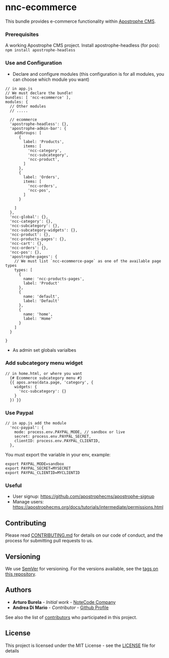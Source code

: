# nnc-ecommerce

This bundle provides e-commerce functionality within [Apostrophe CMS](http://apostrophecms.org).

### Prerequisites

A working Apostrophe CMS project.
Install apostrophe-headless (for pos): `npm install apostrophe-headless`

### Use and Configuration

- Declare and configure modules (this configuration is for all modules, you can choose which module you want)

```
// in app.js
// We must declare the bundle!
bundles: [ 'ncc-ecommerce' ],
modules: {
  // Other modules
  // .....

  // ecommerce
  'apostrophe-headless': {},
  'apostrophe-admin-bar': {
    addGroups: [
      {
        label: 'Products',
        items: [
          'ncc-category',
          'ncc-subcategory',
          'ncc-product',
        ]
      },
      {
        label: 'Orders',
        items: [
          'ncc-orders',
          'ncc-pos',
        ]
      }

    ]
  },
  'ncc-global': {},
  'ncc-category': {},
  'ncc-subcategory': {},
  'ncc-subcategory-widgets': {},
  'ncc-product': {},
  'ncc-products-pages': {},
  'ncc-cart': {},
  'ncc-orders': {},
  'ncc-pos': {},
  'apostrophe-pages': {
    // We must list `ncc-ecommerce-page` as one of the available page types
    types: [
      {
        name: 'ncc-products-pages',
        label: 'Product'
      },
      {
        name: 'default',
        label: 'Default'
      },
      {
        name: 'home',
        label: 'Home'
      }
    ]
  }

}
```
- As admin set globals varialbes

### Add subcategory menu widget
```
// in home.html, or where you want
  {# Ecommerce subcategory menu #}
  {{ apos.area(data.page, 'category', {
    widgets: {
      'ncc-subcategory': {}
    }
  }) }}
```

### Use Paypal
```
// in app.js add the module
  'ncc-paypal': {
    mode: process.env.PAYPAL_MODE, // sandbox or live
    secret: process.env.PAYPAL_SECRET,
    clientID: process.env.PAYPAL_CLIENTID,
  },
```
You must export the variable in your env, example:
```
export PAYPAL_MODE=sandbox
export PAYPAL_SECRET=MYSECRET
export PAYPAL_CLIENTID=MYCLIENTID
```

### Useful
- User signup: https://github.com/apostrophecms/apostrophe-signup
- Manage users: https://apostrophecms.org/docs/tutorials/intermediate/permissions.html


## Contributing

Please read [CONTRIBUTING.md](CONTRIBUTING.md) for details on our code of conduct, and the process for submitting pull requests to us.

## Versioning

We use [SemVer](http://semver.org/) for versioning. For the versions available, see the [tags on this repository](https://github.com/ArturoBurela/ncc-ecommerce/tags).

## Authors

* **Arturo Burela** - *Initial work* - [NoteCode Company](http://notecode.mx/)
* **Andrea Di Mario** - *Contributor* - [Github Profile](https://github.com/anddimario)

See also the list of [contributors](https://github.com/ArturoBurela/ncc-ecommerce/contributors) who participated in this project.

## License

This project is licensed under the MIT License - see the [LICENSE](LICENSE) file for details
